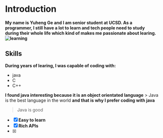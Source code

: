 # Introduction
**My name is Yuheng Ge and I am senior student at UCSD. As a programmer, I still have a lot to learn and tech people need to study during their whole life which kind of makes me passionate about learing.![learning](https://i.imgflip.com/2ir5rr.jpg)**

## Skills
**During years of learing, I was capable of coding with:**
- java
- C
- C++

**I found java interesting because it is an object orientated language** > Java is the best language in the world **and that is why I prefer coding with java**
> Java is good

- [x] **Easy to learn**
- [x] **Rich APIs**
- [x] 